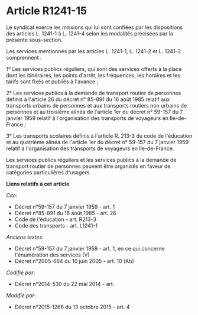 # Article R1241-15

Le syndicat exerce les missions qui lui sont confiées par les dispositions des articles L. 1241-1 à L. 1241-4 selon les
modalités précisées par la présente sous-section. 

Les services mentionnés par les articles L. 1241-1, L. 1241-2 et L. 1241-3 comprennent : 

1° Les services publics réguliers, qui sont des services offerts à la place dont les itinéraires, les points d'arrêt, les
fréquences, les horaires et les tarifs sont fixés et publiés à l'avance ; 

2° Les services publics à la demande de transport routier de personnes définis à l'article 26 du décret n° 85-891 du 16 août
1985 relatif aux transports urbains de personnes et aux transports routiers non urbains de personnes et au troisième alinéa
de l'article 1er du décret n° 59-157 du 7 janvier 1959 relatif à l'organisation des transports de voyageurs en Ile-de-
France ; 

3° Les transports scolaires définis à l'article R. 213-3 du code de l'éducation et au quatrième alinéa de l'article 1er du
décret n° 59-157 du 7 janvier 1959 relatif à l'organisation des transports de voyageurs en Ile-de-France. 

Les services publics réguliers et les services publics à la demande de transport routier de personnes peuvent être organisés
en faveur de catégories particulières d'usagers.

**Liens relatifs à cet article**

_Cite_:

  - Décret n°59-157 du 7 janvier 1959 - art. 1
  - Décret n°85-891 du 16 août 1985 - art. 26
  - Code de l'éducation - art. R213-3
  - Code des transports - art. L1241-1

_Anciens textes_:

  - Décret n°59-157 du 7 janvier 1959 - art. 1, en ce qui concerne l'énumération des services (V)
  - Décret n°2005-664 du 10 juin 2005 - art. 10 (Ab)

_Codifié par_:

  - Décret n°2014-530 du 22 mai 2014 - art.

_Modifié par_:

  - Décret n°2015-1266 du 13 octobre 2015 - art. 4
